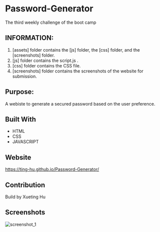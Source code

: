 # Password-Generator

The third weekly challenge of the boot camp

## INFORMATION:

1. [assets] folder contains the [js] folder, the [css] folder, and the [screenshots] folder.
2. [js] folder contains the script.js .
3. [css] folder contains the CSS file.
4. [screenshots] folder contains the screenshots of the website for submission.

## Purpose:

A webiste to generate a secured password based on the user preference.

## Built With

- HTML
- CSS
- JAVASCRIPT

## Website

https://ting-hu.github.io/Password-Generator/

## Contribution

Build by Xueting Hu

## Screenshots

![screenshot_1](./assets/screenshots/screenshots_1.png)
